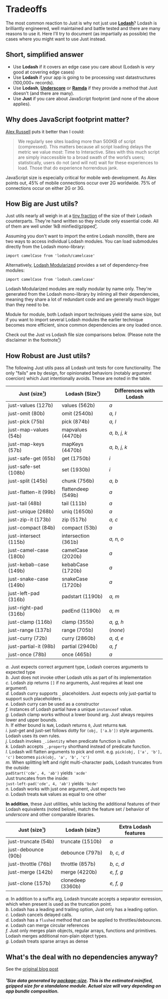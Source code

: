 # Tradeoffs

The most common reaction to Just is why not just use [__Lodash__](https://lodash.com/)? Lodash is brilliantly engineered, well maintained and battle tested and there are many reasons to use it. Here I'll try to document (as impartially as possible) the cases where you might want to use Just instead.

## Short, simplified answer
* Use __Lodash__ if it covers an edge case you care about (Lodash is _very_ good at covering edge cases)
* Use __Lodash__ if your app is going to be processing vast datastructures (100,000+ records). 
* Use __Lodash__, [__Underscore__](http://underscorejs.org/) or [__Ramda__](http://ramdajs.com/) if they provide a method that Just doesn't (and there are many).
* Use __Just__ if you care about JavaScript footprint (and none of the above applies).

## Why does JavaScript footprint matter?

[Alex Russell](https://infrequently.org/2017/10/can-you-afford-it-real-world-web-performance-budgets/) puts it better than I could:

> We regularly see sites loading more than 500KB of script (compressed). This matters because all script loading delays the metric we value most: Time to Interactive. Sites with this much script are simply inaccessible to a broad swath of the world’s users; statistically, users do not (and will not) wait for these experiences to load. Those that do experience horrendous jank.

JavaScript size is especially critical for mobile web development. As Alex points out, 45% of mobile connections occur over 2G worldwide. 75% of connections occur on either 2G or 3G.

## How Big are Just utils?

Just utils nearly all weigh in at a [tiny fraction](#how-robust-are-just-utils) of the size of their Lodash counterparts. They're hand written so they include only essential code. All of them are well under 1kB minfied/gzipped[¹](#¹Data). 

Assuming you don't want to import the entire Lodash monolith, there are two ways to access individual Lodash modules. You can load submodules directly from the Lodash mono-library:  

`import camelCase from 'lodash/camelcase'`  

Alternatively, [Lodash Modularized](https://www.npmjs.com/browse/keyword/lodash-modularized) provides a set of dependency-free modules: 

`import camelCase from 'lodash.camelcase'`

Lodash Modularized modules are really modular by name only. They're generated from the Lodash mono-library by inlining all their dependencies, meaning they share a lot of redundant code and are generally much bigger than they need to be.

Module for module, both Lodash import techniques yield the same size, but if you want to import several Lodash modules the earlier technique becomes more efficient, since common dependencies are ony loaded once.

Check out the Just vs Lodash file size comparisons below. (Please note the disclaimer in the footnote[¹](#¹Data)) 

## How Robust are Just utils?

The following Just utils pass all Lodash unit tests for core functionality. The only "fails" are by design, for opinionated behaviors (notably argument coercion) which Just intentionally avoids. These are noted in the table.

| Just  (size[¹](#¹Data))   |  Lodash  (Size[¹](#¹Data)) | Differences with Lodash |
| ---------------| -----------------|-------------------------------|
| just-values (127b) | values (562b)     | _a_  | 
| just-omit (80b) | omit (2540b)  |  _a, l_  |
| just-pick (75b) | pick (874b)  |  _a, l_  |
| just-map-values (54b) | mapvalues (4470b)      |  _a, b, j, k_  |
| just-map-keys (57b) | mapKeys  (4470b)  |  _a, b, j, k_  |
| just-safe-get (65b) | get (1750b)     |  _i_  |
| just-safe-set (108b) | set (1930b)     |  _i_ |
| just-split (145b) | chunk (756b)  | _a, b_  |
| just-flatten-it (99b) |flattendeep  (549b) | _a_   |
| just-tail (48b) | tail (111b)  |  _a_  |
| just-unique (268b) | uniq (1650b) | _a_ |
| just-zip-it (173b) | zip (517b) |  _a, c_  |
| just-compact (84b)  | compact (53b) | _a_   |
| just-intersect (115b) | intersection (361b)  | _a, n, o_ |
| just-camel-case (180b) | camelCase (2020b)      | _a_  |
| just-kebab-case (149b) | kebabCase (1720b)  | _a_   |
| just-snake-case (149b) | snakeCase (1720b)  | _a_   |
| just-left-pad (316b) | padstart (1190b)  |  _a, m_  |
| just-right-pad (316b) | padEnd  (1190b)  |  _a, m_  |
| just-clamp (116b) | clamp (355b)     |  _a, g, h_  |
| just-range (137b)  | range (705b) | (_none_)  |
| just-curry (72b) | curry (2860b)  |  _a, d, e_  |
| just-partial-it (98b) | partial (2940b) | _a, f_  |
| just-once (78b) | once (465b) |  _a_  |

_a._ Just expects correct argument type, Lodash coerces arguments to expected type\
_b._ Just does not invoke other Lodash utils as part of its implementation\
_c._ Lodash zip returns `[]` if no arguments, Just requires at least one argument\   
_d._ Lodash curry supports `_` placeholders. Just expects only just-partial to support such placeholders.\
_e._ Lodash curry can be used as a constructor\
_f._ instances of Lodash partial have a unique `instanceof` value.\
_g._ Lodash clamp works without a lower bound arg. Just always requires lower and upper bounds.\
_h._ If either bound is `NaN`, Lodash returns `0`, Just returns `NaN`.\
_i._ just-get and just-set follows dotty for `(obj, ['a.b'])` style arguments. Lodash uses its own rules.\
_j._ Lodash invokes `_.identity` when predicate function is nullish\
_k._ Lodash accepts `_.property` shorthand instead of predicate function.\
_l._ Lodash will flatten arguments to pick and omit. e.g. `pick(obj, ['a', 'b'], 'c')` becomes `pick(obj, 'a', 'b', 'c')`\
_m._ When splitting left and right multi-character pads, Lodash truncates from the outside:\
`padStart('cde', 4, 'ab')` yields `'acde'`\
Just truncates from the inside:\
`just-left-pad('cde', 4, 'ab')` yields `'bcde'`\
_n._ Lodash works with just one argument, Just expects two\
_o._ Lodash treats `NaN` values as equal to one other 
      
__In addition__, these Just utilities, while lacking the additional features of their Lodash equivalents (noted below), match the feature set / behavior of _underscore_ and other comparable libraries.

| Just  (size[¹](#¹Data))   |  Lodash  (size[¹](#¹Data)) | Extra Lodash features |
| ---------------| -----------------|-------------------------------|
| just-truncate (54b) | truncate (1510b)  | _a_|
| just-debounce (90b) | debounce (797b) | _b, c, d_ |
| just-throttle (76b) | throttle (857b)      | _b, c, d_  |
| just-merge (142b) | merge (4220b)  |  _e, f, g_ |
| just-clone (157b) | clonedeep (3360b) | _e, f, g_   |

_a._ In addition to a suffix arg, Lodash truncate accepts a separator exression, which when present is used as the truncation point.   
_b._ Lodash has a leading and trailing option, Just only has a leading option.\
_c._ Lodash cancels delayed calls.\
_d._ Lodash has a `flushed` method that can be applied to throttles/debounces.   
_e._ Lodash can merge circular references\
_f._ Just only merges plain objects, regular arrays, functions and primitives. Lodash merges additional non-plain object types. \
_g._ Lodash treats sparse arrays as dense

## What's the deal with no dependencies anyway?

See the [original blog post](https://medium.com/@angustweets/just-a12d54221f65)

##### ¹Size data generated by [package-size](https://github.com/egoist/package-size). This is the estimated minified, gzipped size for a standalone module. Actual size will vary depending on app bundle composition.

